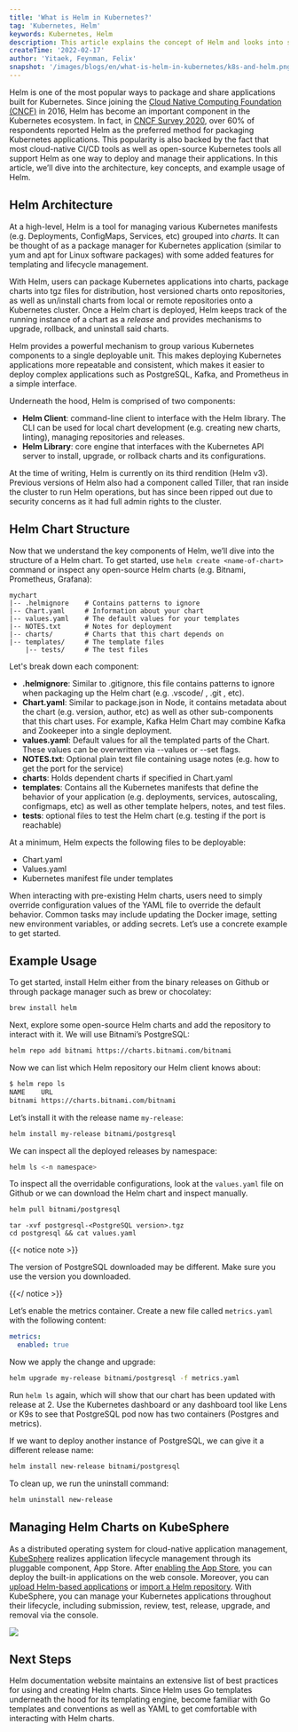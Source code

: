 ```yaml
---
title: 'What is Helm in Kubernetes?'  
tag: 'Kubernetes, Helm'  
keywords: Kubernetes, Helm  
description: This article explains the concept of Helm and looks into some examples of using Helm in Kubernetes.   
createTime: '2022-02-17'  
author: 'Yitaek, Feynman, Felix'  
snapshot: '/images/blogs/en/what-is-helm-in-kubernetes/k8s-and-helm.png'
---
```


Helm is one of the most popular ways to package and share applications built for Kubernetes. Since joining the [Cloud Native Computing Foundation (CNCF)](https://www.cncf.io/) in 2016, Helm has become an important component in the Kubernetes ecosystem. In fact, in [CNCF Survey 2020](https://www.cncf.io/wp-content/uploads/2020/11/CNCF_Survey_Report_2020.pdf), over 60% of respondents reported Helm as the preferred method for packaging Kubernetes applications. This popularity is also backed by the fact that most cloud-native CI/CD tools as well as open-source Kubernetes tools all support Helm as one way to deploy and manage their applications. In this article, we’ll dive into the architecture, key concepts, and example usage of Helm.

## Helm Architecture

At a high-level, Helm is a tool for managing various Kubernetes manifests (e.g. Deployments, ConfigMaps, Services, etc) grouped into *charts*. It can be thought of as a package manager for Kubernetes application (similar to yum and apt for Linux software packages) with some added features for templating and lifecycle management.

With Helm, users can package Kubernetes applications into charts, package charts into tgz files for distribution, host versioned charts onto repositories, as well as un/install charts from local or remote repositories onto a Kubernetes cluster. Once a Helm chart is deployed, Helm keeps track of the running instance of a chart as a *release* and provides mechanisms to upgrade, rollback, and uninstall said charts.

Helm provides a powerful mechanism to group various Kubernetes components to a single deployable unit. This makes deploying Kubernetes applications more repeatable and consistent, which makes it easier to deploy complex applications such as PostgreSQL, Kafka, and Prometheus in a simple interface.

Underneath the hood, Helm is comprised of two components:

- **Helm Client**: command-line client to interface with the Helm library. The CLI can be used for local chart development (e.g. creating new charts, linting), managing repositories and releases.
- **Helm Library**: core engine that interfaces with the Kubernetes API server to install, upgrade, or rollback charts and its configurations.

At the time of writing, Helm is currently on its third rendition (Helm v3). Previous versions of Helm also had a component called Tiller, that ran inside the cluster to run Helm operations, but has since been ripped out due to security concerns as it had full admin rights to the cluster.

## Helm Chart Structure

Now that we understand the key components of Helm, we’ll dive into the structure of a Helm chart. To get started, use `helm create <name-of-chart>` command or inspect any open-source Helm charts (e.g. Bitnami, Prometheus, Grafana):

```
mychart
|-- .helmignore    # Contains patterns to ignore
|-- Chart.yaml     # Information about your chart
|-- values.yaml    # The default values for your templates
|-- NOTES.txt      # Notes for deployment
|-- charts/        # Charts that this chart depends on
|-- templates/     # The template files 
    |-- tests/     # The test files
```

Let's break down each component:

- **.helmignore**: Similar to .gitignore, this file contains patterns to ignore when packaging up the Helm chart (e.g. .vscode/ , .git , etc).
- **Chart.yaml**: Similar to package.json in Node, it contains metadata about the chart (e.g. version, author, etc) as well as other sub-components that this chart uses. For example, Kafka Helm Chart may combine Kafka and Zookeeper into a single deployment.
- **values.yaml**: Default values for all the templated parts of the Chart. These values can be overwritten via --values or --set flags.
- **NOTES.txt**: Optional plain text file containing usage notes (e.g. how to get the port for the service)
- **charts**: Holds dependent charts if specified in Chart.yaml
- **templates**: Contains all the Kubernetes manifests that define the behavior of your application (e.g. deployments, services, autoscaling, configmaps, etc) as well as other template helpers, notes, and test files.
- **tests**: optional files to test the Helm chart (e.g. testing if the port is reachable)

At a minimum, Helm expects the following files to be deployable:

- Chart.yaml
- Values.yaml
- Kubernetes manifest file under templates

When interacting with pre-existing Helm charts, users need to simply override configuration values of the YAML file to override the default behavior. Common tasks may include updating the Docker image, setting new environment variables, or adding secrets. Let’s use a concrete example to get started.

## Example Usage

To get started, install Helm either from the binary releases on Github or through package manager such as brew or chocolatey:

```bash
brew install helm
```

Next, explore some open-source Helm charts and add the repository to interact with it. We will use Bitnami’s PostgreSQL:

```bash
helm repo add bitnami https://charts.bitnami.com/bitnami
```

Now we can list which Helm repository our Helm client knows about:

```bash
$ helm repo ls
NAME   	URL                               
bitnami	https://charts.bitnami.com/bitnami
```

Let’s install it with the release name `my-release`:

```bash
helm install my-release bitnami/postgresql
```

We can inspect all the deployed releases by namespace:

```bash
helm ls <-n namespace>
```

To inspect all the overridable configurations, look at the `values.yaml` file on Github or we can download the Helm chart and inspect manually.

```bash
helm pull bitnami/postgresql
```

```
tar -xvf postgresql-<PostgreSQL version>.tgz
cd postgresql && cat values.yaml
```

{{< notice note >}}

The version of PostgreSQL downloaded may be different. Make sure you use the version you downloaded.

{{</ notice >}}

Let’s enable the metrics container. Create a new file called `metrics.yaml` with the following content:

```yaml
metrics:
  enabled: true
```

Now we apply the change and upgrade:

```bash
helm upgrade my-release bitnami/postgresql -f metrics.yaml
```

Run `helm ls` again, which will show that our chart has been updated with release at 2. Use the Kubernetes dashboard or any dashboard tool like Lens or K9s to see that PostgreSQL pod now has two containers (Postgres and metrics).

If we want to deploy another instance of PostgreSQL, we can give it a different release name:

```bash
helm install new-release bitnami/postgresql
```

To clean up, we run the uninstall command:

```bash
helm uninstall new-release
```

## Managing Helm Charts on KubeSphere

As a distributed operating system for cloud-native application management, [KubeSphere](https://kubesphere.io/) realizes application lifecycle management through its pluggable component, App Store. After [enabling the App Store](https://kubesphere.io/docs/pluggable-components/app-store/), you can deploy the built-in applications on the web console. Moreover, you can [upload Helm-based applications](https://kubesphere.io/docs/workspace-administration/upload-helm-based-application/) or [import a Helm repository](https://kubesphere.io/docs/workspace-administration/app-repository/import-helm-repository/). With KubeSphere, you can manage your Kubernetes applications throughout their lifecycle, including submission, review, test, release, upgrade, and removal via the console.

![](/images/blogs/en/what-is-helm-in-kubernetes/ks-app-store.png)

## Next Steps

Helm documentation website maintains an extensive list of best practices for using and creating Helm charts. Since Helm uses Go templates underneath the hood for its templating engine, become familiar with Go templates and conventions as well as YAML to get comfortable with interacting with Helm charts.